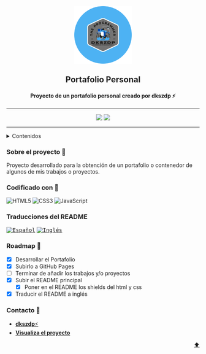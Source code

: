 <a name="top"></a>

<p align="center">
  <img width="150" height="150" align="center" src="./img/logoreadme.png">
  <h2 align="center">Portafolio Personal</h2>
  <h4 align="center">Proyecto de un portafolio personal creado por dkszdp ⚡</h4>
</p>

<hr>

<p align="center">
  <img src="https://img.shields.io/github/stars/dkszdp/portafolio-dkszdp?color=%2347A1DC&label=Estrellas">
  <img src="https://img.shields.io/github/watchers/dkszdp/portafolio-dkszdp?color=%2347A1DC&label=Observadores">
</p>

<hr>

<details>
  <summary>Contenidos</summary>
  <ol>
    <li><a href="#sobreelproyecto">Sobre el proyecto</a></li>
    <li><a href="#codificacion">Codificación</a></li>
    <li><a href="traduccion">Traducciones</a></li>
    <li><a href="#roadmap">Roadmap</a></li>
    <li><a href="#contacto">Contacto</a></li>
  </ol>
</details>

<a name="sobreelproyecto"></a>

### Sobre el proyecto 📑
Proyecto desarrollado para la obtención de un portafolio o contenedor de algunos de mis trabajos o proyectos.

<a name="codificacion"></a>

### Codificado con 📝
![HTML5](https://img.shields.io/badge/html5-%23E34F26.svg?style=for-the-badge&logo=html5&logoColor=white)
![CSS3](https://img.shields.io/badge/css3-%231572B6.svg?style=for-the-badge&logo=css3&logoColor=white)
![JavaScript](https://img.shields.io/badge/javascript-%23323330.svg?style=for-the-badge&logo=javascript&logoColor=%23F7DF1E)

<a name="traducciones"></a>

### Traducciones del README
<kbd>[<img title="Español" alt="Español" src="https://cdn.staticaly.com/gh/hjnilsson/country-flags/master/svg/es.svg" width="22">](./README.md)</kbd>
<kbd>[<img title="Inglés" alt="Inglés" src="https://cdn.staticaly.com/gh/hjnilsson/country-flags/master/svg/gb.svg" width="22">](./translations/README.ing.md)</kbd>

<a name="roadmap"></a>

### Roadmap 🚀
- [x] Desarrollar el Portafolio
- [x] Subirlo a GitHub Pages
- [ ] Terminar de añadir los trabajos y/o proyectos
- [x] Subir el README principal
    - [x] Poner en el README los shields del html y css
- [x] Traducir el README a inglés

<a name="contacto"></a>

### Contacto 📱
- [**dkszdp**⚡](https://github.com/dkszdp)
- [**Visualiza el proyecto**](https://dkszdp.github.io/portafolio-dkszdp/)

<p align="right"><a href="#top">⬆</a></p>